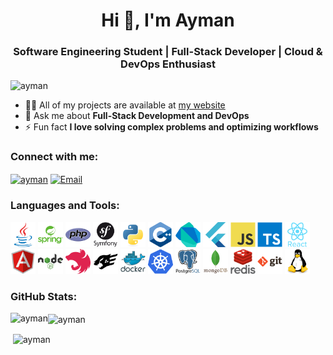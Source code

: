
<h1 align="center">Hi 👋, I'm Ayman</h1>
<h3 align="center">Software Engineering Student | Full-Stack Developer | Cloud & DevOps Enthusiast</h3>


<p align="left"> <img src="https://komarev.com/ghpvc/?username=sidna02&label=Profile%20views&color=0e75b6&style=flat" alt="ayman" /> </p>

- 👨‍💻 All of my projects are available at [my website](https://portfolio.khachchab.tech)
- 💬 Ask me about **Full-Stack Development and DevOps**  
- ⚡ Fun fact **I love solving complex problems and optimizing workflows**  

<h3 align="left">Connect with me:</h3>
<p align="left">
<a href="https://linkedin.com/in/ayman-khachchab" target="blank"><img align="center" src="https://avatars.githubusercontent.com/u/357098?s=200&v=4" alt="ayman" height="40" width="40" /></a>
<a href="mailto:ayman.khachchab@gmail.com" target="blank"><img align="center" src="https://avatars.githubusercontent.com/u/1342004?s=200&v=4" alt="Email" height="40" width="40" /></a>
</p>

<h3 align="left">Languages and Tools:</h3>
<p align="left">
  <img src="https://raw.githubusercontent.com/devicons/devicon/master/icons/java/java-original.svg" alt="Java" width="40" height="40"/>
  <img src="https://raw.githubusercontent.com/devicons/devicon/ca28c779441053191ff11710fe24a9e6c23690d6/icons/spring/spring-original-wordmark.svg" alt="Spring" width="40" height="40" />
  <img src="https://raw.githubusercontent.com/devicons/devicon/master/icons/php/php-original.svg" alt="PHP" width="40" height="40"/>
  <img src="https://raw.githubusercontent.com/devicons/devicon/ca28c779441053191ff11710fe24a9e6c23690d6/icons/symfony/symfony-original-wordmark.svg" alt="Symfony" width="40" height="40" />
  <img src="https://raw.githubusercontent.com/devicons/devicon/master/icons/python/python-original.svg" alt="Python" width="40" height="40"/>
  <img src="https://raw.githubusercontent.com/devicons/devicon/master/icons/cplusplus/cplusplus-original.svg" alt="C++" width="40" height="40"/>
    <img src="https://raw.githubusercontent.com/devicons/devicon/ca28c779441053191ff11710fe24a9e6c23690d6/icons/dart/dart-original.svg" alt="Dart" width="40" height="40"/>
  <img src="https://raw.githubusercontent.com/devicons/devicon/master/icons/flutter/flutter-original.svg" alt="Flutter" width="40" height="40"/>
  <img src="https://raw.githubusercontent.com/devicons/devicon/master/icons/javascript/javascript-original.svg" alt="JavaScript" width="40" height="40"/>
  <img src="https://raw.githubusercontent.com/devicons/devicon/master/icons/typescript/typescript-original.svg" alt="TypeScript" width="40" height="40"/>
  <img src="https://raw.githubusercontent.com/devicons/devicon/master/icons/react/react-original-wordmark.svg" alt="React" width="40" height="40"/>
  <img src="https://raw.githubusercontent.com/devicons/devicon/master/icons/angularjs/angularjs-original.svg" alt="Angular" width="40" height="40"/>
  <img src="https://raw.githubusercontent.com/devicons/devicon/master/icons/nodejs/nodejs-original-wordmark.svg" alt="Node.js" width="40" height="40"/>
  <img src="https://raw.githubusercontent.com/devicons/devicon/ca28c779441053191ff11710fe24a9e6c23690d6/icons/nestjs/nestjs-original.svg" alt="NestJS" width="40" height="40"/>
  <img src="https://raw.githubusercontent.com/devicons/devicon/ca28c779441053191ff11710fe24a9e6c23690d6/icons/fastify/fastify-plain.svg" alt="Fastify" width="40" height="40"/>
  <img src="https://raw.githubusercontent.com/devicons/devicon/master/icons/docker/docker-original-wordmark.svg" alt="Docker" width="40" height="40"/>
  <img src="https://raw.githubusercontent.com/devicons/devicon/master/icons/kubernetes/kubernetes-plain.svg" alt="Kubernetes" width="40" height="40"/>
  <img src="https://raw.githubusercontent.com/devicons/devicon/master/icons/postgresql/postgresql-original-wordmark.svg" alt="PostgreSQL" width="40" height="40"/>
  <img src="https://raw.githubusercontent.com/devicons/devicon/master/icons/mongodb/mongodb-original-wordmark.svg" alt="MongoDB" width="40" height="40"/>
  <img src="https://raw.githubusercontent.com/devicons/devicon/master/icons/redis/redis-original-wordmark.svg" alt="Redis" width="40" height="40"/>
  <img src="https://raw.githubusercontent.com/devicons/devicon/master/icons/git/git-original-wordmark.svg" alt="Git" width="40" height="40"/>
  <img src="https://raw.githubusercontent.com/devicons/devicon/master/icons/linux/linux-original.svg" alt="Linux" width="40" height="40"/>
</p>

<h3 align="left">GitHub Stats:</h3>
<p><img align="left" src=
     "https://github-readme-stats-test-sidna02s-projects.vercel.app/api/top-langs?username=Sidna02&locale=en&theme=tokyonight&langs_count=20&hide=Objective-C,pug,c%2B%2B,makefile,ruby,procfile,cmake,nix,sass,c,twig,html,css,less,scss,Batchfile,Swift,Shell&exclude_repo=github-readme-stats-test&layout=compact&count_private=true&show_icons=true&size_weight=0&count_weight=1" alt="ayman" /></p>
     
<p><img align="center" src="https://github-readme-streak-stats.herokuapp.com/?user=Sidna02&theme=tokyonight" alt="ayman" /></p>

<p>&nbsp;<img align="center" src="https://github-readme-stats-test-sidna02s-projects.vercel.app/api?username=Sidna02&show_icons=true&count_private=true&locale=en&theme=tokyonight" alt="ayman" /></p>


